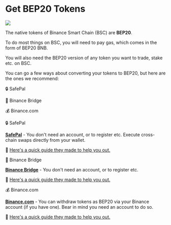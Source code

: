 # Get BEP20 Tokens

![](https://gblobscdn.gitbook.com/assets%2F-MHREX7DHcljbY5IkjgJ%2F-MbGTDNZ6xd3_Q-qSEP5%2F-MbJqBjFnOzwqgY_o6TZ%2Fdocs%20masthead%20%2810%29.png?alt=media&token=88b76c26-d0ba-4aa9-99e8-141f43987236)

The native tokens of Binance Smart Chain \(BSC\) are **BEP20**.

To do most things on BSC, you will need to pay gas, which comes in the form of BEP20 BNB.

You will also need the BEP20 version of any token you want to trade, stake etc. on BSC.

You can go a few ways about converting your tokens to BEP20, but here are the ones we recommend:

🔒 SafePal

🌉 Binance Bridge

💰 Binance.com

🔒 SafePal

​[**SafePal**](https://safepal.io/download) - You don't need an account, or to register etc. Execute cross-chain swaps directly from your wallet.

📖 [Here's a quick guide they made to help you out.](https://docs.safepal.io/safepal-app/cross-chain-swap-tutorial)​

🌉 Binance Bridge

​[**Binance Bridge**](https://www.binance.org/en/bridge) - You don't need an account, or to register etc.

📖 [Here's a quick guide they made to help you out.](https://docs.binance.org/smart-chain/guides/bridge-v2.html)​

💰 Binance.com

​[**Binance.com**](https://www.binance.com/) - You can withdraw tokens as BEP20 via your Binance account \(if you have one\). Bear in mind you need an account to do so.

📖 [Here's a quick guide they made to help you out.](https://www.binance.com/en/support/faq/85a1c394ac1d489fb0bfac0ef2fceafd)​

